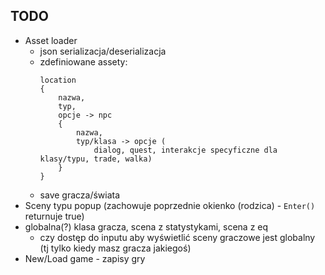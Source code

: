 ## TODO

- Asset loader 
    - json serializacja/deserializacja
    - zdefiniowane assety:
      ``` 
      location 
      { 
          nazwa, 
          typ, 
          opcje -> npc 
          { 
              nazwa, 
              typ/klasa -> opcje (
                  dialog, quest, interakcje specyficzne dla klasy/typu, trade, walka) 
          } 
      }
      ```
    - save gracza/świata
- Sceny typu popup (zachowuje poprzednie okienko (rodzica) - `Enter()` returnuje true)
- globalna(?) klasa gracza, scena z statystykami, scena z eq
  - czy dostęp do inputu aby wyświetlić sceny graczowe jest globalny (tj tylko kiedy masz gracza jakiegoś)
- New/Load game - zapisy gry
